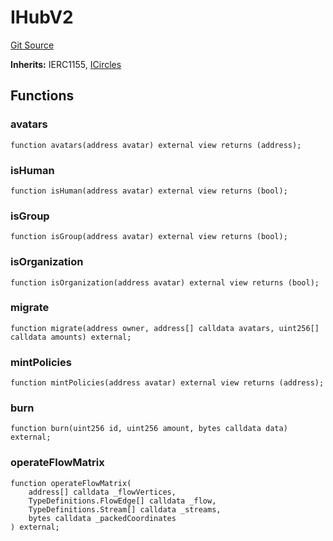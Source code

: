 # IHubV2
[Git Source](https://github.com/aboutcircles/circles-contracts-v2/blob/9fbbffb44eda7934ea8adf9354e5f09f6b15b8b2/src/hub/IHub.sol)

**Inherits:**
IERC1155, [ICircles](/src/circles/ICircles.sol/interface.ICircles.md)


## Functions
### avatars


```solidity
function avatars(address avatar) external view returns (address);
```

### isHuman


```solidity
function isHuman(address avatar) external view returns (bool);
```

### isGroup


```solidity
function isGroup(address avatar) external view returns (bool);
```

### isOrganization


```solidity
function isOrganization(address avatar) external view returns (bool);
```

### migrate


```solidity
function migrate(address owner, address[] calldata avatars, uint256[] calldata amounts) external;
```

### mintPolicies


```solidity
function mintPolicies(address avatar) external view returns (address);
```

### burn


```solidity
function burn(uint256 id, uint256 amount, bytes calldata data) external;
```

### operateFlowMatrix


```solidity
function operateFlowMatrix(
    address[] calldata _flowVertices,
    TypeDefinitions.FlowEdge[] calldata _flow,
    TypeDefinitions.Stream[] calldata _streams,
    bytes calldata _packedCoordinates
) external;
```

